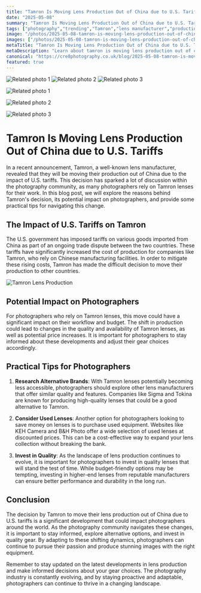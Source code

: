 ```yaml
---
title: "Tamron Is Moving Lens Production Out of China due to U.S. Tariffs"
date: "2025-05-08"
summary: "Tamron Is Moving Lens Production Out of China due to U.S. Tariffs - A trending topic in photography."
tags: ["photography","trending","Tamron","lens manufacturer","production","China","U.S. tariffs","photographers","alternative brands","used lenses","quality lenses","gear choices"]
image: "/photos/2025-05-08-tamron-is-moving-lens-production-out-of-china-due-to-u-s-tariffs-1.jpg"
images: ["/photos/2025-05-08-tamron-is-moving-lens-production-out-of-china-due-to-u-s-tariffs-1.jpg","/photos/2025-05-08-tamron-is-moving-lens-production-out-of-china-due-to-u-s-tariffs-2.jpg","/photos/2025-05-08-tamron-is-moving-lens-production-out-of-china-due-to-u-s-tariffs-3.jpg"]
metaTitle: "Tamron Is Moving Lens Production Out of China due to U.S. Tariffs | cre8 Photography"
metaDescription: "Learn about tamron is moving lens production out of china due to u.s. tariffs in photography with practical tips and insights."
canonical: "https://cre8photography.co.uk/blog/2025-05-08-tamron-is-moving-lens-production-out-of-china-due-to-u-s-tariffs"
featured: true
---
```


<!-- Gallery as HTML -->

<div class="grid grid-cols-1 sm:grid-cols-2 md:grid-cols-3 gap-4">
  <img src="/photos/2025-05-08-tamron-is-moving-lens-production-out-of-china-due-to-u-s-tariffs-1.jpg" alt="Related photo 1" class="w-full rounded-lg" />
<img src="/photos/2025-05-08-tamron-is-moving-lens-production-out-of-china-due-to-u-s-tariffs-2.jpg" alt="Related photo 2" class="w-full rounded-lg" />
<img src="/photos/2025-05-08-tamron-is-moving-lens-production-out-of-china-due-to-u-s-tariffs-3.jpg" alt="Related photo 3" class="w-full rounded-lg" />
</div>


<!-- Gallery as Markdown -->
![Related photo 1](/photos/2025-05-08-tamron-is-moving-lens-production-out-of-china-due-to-u-s-tariffs-1.jpg)


![Related photo 2](/photos/2025-05-08-tamron-is-moving-lens-production-out-of-china-due-to-u-s-tariffs-2.jpg)


![Related photo 3](/photos/2025-05-08-tamron-is-moving-lens-production-out-of-china-due-to-u-s-tariffs-3.jpg)



# Tamron Is Moving Lens Production Out of China due to U.S. Tariffs

In a recent announcement, Tamron, a well-known lens manufacturer, revealed that they will be moving their production out of China due to the impact of U.S. tariffs. This decision has sparked a lot of discussion within the photography community, as many photographers rely on Tamron lenses for their work. In this blog post, we will explore the reasons behind Tamron's decision, its potential impact on photographers, and provide some practical tips for navigating this change.

## The Impact of U.S. Tariffs on Tamron

The U.S. government has imposed tariffs on various goods imported from China as part of an ongoing trade dispute between the two countries. These tariffs have significantly increased the cost of production for companies like Tamron, who rely on Chinese manufacturing facilities. In order to mitigate these rising costs, Tamron has made the difficult decision to move their production to other countries.

![Tamron Lens Production](/path/to/image)

## Potential Impact on Photographers

For photographers who rely on Tamron lenses, this move could have a significant impact on their workflow and budget. The shift in production could lead to changes in the quality and availability of Tamron lenses, as well as potential price increases. It is important for photographers to stay informed about these developments and adjust their gear choices accordingly.

## Practical Tips for Photographers

1. **Research Alternative Brands**: With Tamron lenses potentially becoming less accessible, photographers should explore other lens manufacturers that offer similar quality and features. Companies like Sigma and Tokina are known for producing high-quality lenses that could be a good alternative to Tamron.

2. **Consider Used Lenses**: Another option for photographers looking to save money on lenses is to purchase used equipment. Websites like KEH Camera and B&H Photo offer a wide selection of used lenses at discounted prices. This can be a cost-effective way to expand your lens collection without breaking the bank.

3. **Invest in Quality**: As the landscape of lens production continues to evolve, it is important for photographers to invest in quality lenses that will stand the test of time. While budget-friendly options may be tempting, investing in higher-end lenses from reputable manufacturers can ensure better performance and durability in the long run.

## Conclusion

The decision by Tamron to move their lens production out of China due to U.S. tariffs is a significant development that could impact photographers around the world. As the photography community navigates these changes, it is important to stay informed, explore alternative options, and invest in quality gear. By adapting to these shifting dynamics, photographers can continue to pursue their passion and produce stunning images with the right equipment.

Remember to stay updated on the latest developments in lens production and make informed decisions about your gear choices. The photography industry is constantly evolving, and by staying proactive and adaptable, photographers can continue to thrive in a changing landscape.

